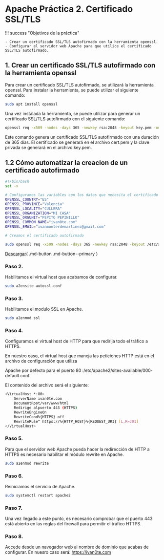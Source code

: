 # Apache Práctica 2. Certificado SSL/TLS

!!! success "Objetivos de la práctica"

    - Crear un certificado SSL/TLS autofirmado con la herramienta openssl.
    - Configurar el servidor web Apache para que utilice el certificado SSL/TLS autofirmado.

## 1. Crear un certificado SSL/TLS autofirmado con la herramienta openssl

Para crear un certificado SSL/TLS autofirmado, se utilizará la herramienta openssl. Para instalar la herramienta, se puede utilizar el siguiente comando:

```bash
sudo apt install openssl
```

Una vez instalada la herramienta, se puede utilizar para generar un certificado SSL/TLS autofirmado con el siguiente comando:

```bash
openssl req -x509 -nodes -days 365 -newkey rsa:2048 -keyout key.pem -out cert.pem
```

Este comando genera un certificado SSL/TLS autofirmado con una duración de 365 días. El certificado se generará en el archivo cert.pem y la clave privada se generará en el archivo key.pem.

## 1.2 Cómo automatizar la creacion de un certificado autofirmado

```bash
#!/bin/bash
set -x

# Configuramos las variables con los datos que necesita el certificado
OPENSSL_COUNTRY="ES"
OPENSSL_PROVINCE="Valencia"
OPENSSL_LOCALITY="CULLERA"
OPENSSL_ORGANIZATION="MI CASA"
OPENSSL_ORGUNIT="PEPITO PEPINILLO"
OPENSSL_COMMON_NAME="ivan0te.com"
OPENSSL_EMAIL="ivanmonterdemartinez@gmail.com"

# Creamos el certificado autofirmado

sudo openssl req -x509 -nodes -days 365 -newkey rsa:2048 -keyout /etc/ssl/private/apache-selfsigned.key -out /etc/ssl/certs/apache-selfsigned.crt -subj "/C=$OPENSSL_COUNTRY/ST=$OPENSSL_PROVINCE/L=$OPENSSL_LOCALITY/O=$OPENSSL_ORGANIZATION/OU=$OPENSSL_ORGUNIT/CN=$OPENSSL_COMMON_NAME/emailAddress=$OPENSSL_EMAIL"
```
[Descargar](../scripts/autossl.sh){ .md-button .md-button--primary }

### Paso 2.

Habilitamos el virtual host que acabamos de configurar.

```bash
sudo a2ensite autossl.conf
```

### Paso 3.

Habilitamos el modulo SSL en Apache.

```bash
sudo a2enmod ssl
```

### Paso 4.

Configuramos el virtual host de HTTP para que redirija todo el tráfico a HTTPS.

En nuestro caso, el virtual host que maneja las peticiones HTTP está en el archivo de configuración que utiliza

Apache por defecto para el puerto 80 :/etc/apache2/sites-available/000-default.conf.

El contenido del archivo será el siguiente:

```bash
<VirtualHost *:80>
    ServerName ivan0te.com
    DocumentRoot/var/www/html
    Redirige alpuerto 443 (HTTPS)
    RewriteEngineOn
    RewriteCond%{HTTPS} off
    RewriteRule^ https://%{HTTP_HOST}%{REQUEST_URI} [L,R=301]
</VirtualHost>
```

### Paso 5.

Para que el servidor web Apache pueda hacer la redirección de HTTP a HTTPS es necesario habilitar el módulo rewrite en Apache.

```bash
sudo a2enmod rewrite
```

### Paso 6.

Reiniciamos el servicio de Apache.

```bash
sudo systemctl restart apache2
```

### Paso 7.

Una vez llegado a este punto, es necesario comprobar que el puerto 443 está abierto en las reglas del firewall para permitir el tráfico HTTPS.

### Paso 8.

Accede desde un navegador web al nombre de dominio que acabas de configurar. En nuesro caso será: https://ivan0te.com